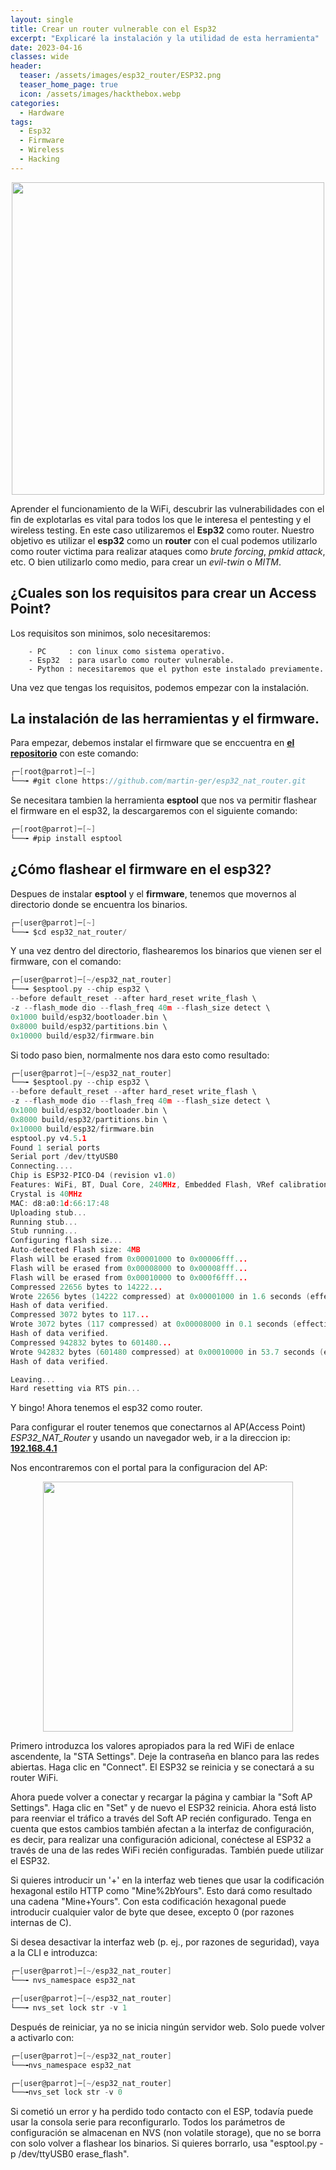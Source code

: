 ```yaml
---
layout: single
title: Crear un router vulnerable con el Esp32
excerpt: "Explicaré la instalación y la utilidad de esta herramienta"
date: 2023-04-16
classes: wide
header:
  teaser: /assets/images/esp32_router/ESP32.png
  teaser_home_page: true
  icon: /assets/images/hackthebox.webp
categories:
  - Hardware
tags:
  - Esp32
  - Firmware
  - Wireless
  - Hacking
---
```


<p align="center">
<img src="/assets/images/esp32_router/esp32r.png" width="500">
</p>

Aprender el funcionamiento de la WiFi, descubrir las vulnerabilidades con el fin de explotarlas es vital para todos los que le interesa el pentesting y el wireless testing. En este caso utilizaremos el **Esp32** como router. Nuestro objetivo es utilizar el **esp32** como un **router** con el cual podemos utilizarlo como router victima para realizar ataques como *brute forcing*, *pmkid attack*, etc. O bien utilizarlo como medio, para crear un *evil-twin* o *MITM*.    



## ¿Cuales son los requisitos para crear un Access Point?

Los requisitos son minimos, solo necesitaremos:
     
        - PC     : con linux como sistema operativo.
        - Esp32  : para usarlo como router vulnerable. 
        - Python : necesitaremos que el python este instalado previamente.
        
Una vez que tengas los requisitos, podemos empezar con la instalación.


## La instalación de las herramientas y el firmware.
Para empezar, debemos instalar el firmware que se enccuentra en [**el repositorio**](https://github.com/martin-ger/esp32_nat_router) con este comando:

```go
┌─[root@parrot]─[~]
└──╼ #git clone https://github.com/martin-ger/esp32_nat_router.git 
```
Se necesitara tambien la herramienta **esptool** que nos va permitir flashear el firmware en el esp32, la descargaremos con el siguiente comando:

```go
┌─[root@parrot]─[~]
└──╼ #pip install esptool 
```
 

## ¿Cómo flashear el firmware en el esp32?

Despues de instalar **esptool** y el **firmware**, tenemos que movernos al directorio donde se encuentra los binarios.

```go
┌─[user@parrot]─[~]
└──╼ $cd esp32_nat_router/
```
Y una vez dentro del directorio, flashearemos los binarios que vienen ser el firmware, con el comando:

```go
┌─[user@parrot]─[~/esp32_nat_router]
└──╼ $esptool.py --chip esp32 \
--before default_reset --after hard_reset write_flash \
-z --flash_mode dio --flash_freq 40m --flash_size detect \
0x1000 build/esp32/bootloader.bin \
0x8000 build/esp32/partitions.bin \
0x10000 build/esp32/firmware.bin
```

Si todo paso bien, normalmente nos dara esto como resultado:

```go
┌─[user@parrot]─[~/esp32_nat_router]
└──╼ $esptool.py --chip esp32 \
--before default_reset --after hard_reset write_flash \
-z --flash_mode dio --flash_freq 40m --flash_size detect \
0x1000 build/esp32/bootloader.bin \
0x8000 build/esp32/partitions.bin \
0x10000 build/esp32/firmware.bin
esptool.py v4.5.1
Found 1 serial ports
Serial port /dev/ttyUSB0
Connecting....
Chip is ESP32-PICO-D4 (revision v1.0)
Features: WiFi, BT, Dual Core, 240MHz, Embedded Flash, VRef calibration in efuse, Coding Scheme None
Crystal is 40MHz
MAC: d8:a0:1d:66:17:48
Uploading stub...
Running stub...
Stub running...
Configuring flash size...
Auto-detected Flash size: 4MB
Flash will be erased from 0x00001000 to 0x00006fff...
Flash will be erased from 0x00008000 to 0x00008fff...
Flash will be erased from 0x00010000 to 0x000f6fff...
Compressed 22656 bytes to 14222...
Wrote 22656 bytes (14222 compressed) at 0x00001000 in 1.6 seconds (effective 113.6 kbit/s)...
Hash of data verified.
Compressed 3072 bytes to 117...
Wrote 3072 bytes (117 compressed) at 0x00008000 in 0.1 seconds (effective 407.6 kbit/s)...
Hash of data verified.
Compressed 942832 bytes to 601480...
Wrote 942832 bytes (601480 compressed) at 0x00010000 in 53.7 seconds (effective 140.3 kbit/s)...
Hash of data verified.

Leaving...
Hard resetting via RTS pin...
```

Y bingo!
Ahora tenemos el esp32 como router.

Para configurar el router tenemos que conectarnos al AP(Access Point) *ESP32_NAT_Router* y usando un navegador web, ir a la direccion ip: [**192.168.4.1**](http://192.168.4.1)

Nos encontraremos con el portal para la configuracion del AP:

<p align="center">
<img src="/assets/images/esp32_router/portal.png" width="400">
</p>

Primero introduzca los valores apropiados para la red WiFi de enlace ascendente, la "STA Settings". Deje la contraseña en blanco para las redes abiertas. Haga clic en "Connect". El ESP32 se reinicia y se conectará a su router WiFi.

Ahora puede volver a conectar y recargar la página y cambiar la "Soft AP Settings". Haga clic en "Set" y de nuevo el ESP32 reinicia. Ahora está listo para reenviar el tráfico a través del Soft AP recién configurado. Tenga en cuenta que estos cambios también afectan a la interfaz de configuración, es decir, para realizar una configuración adicional, conéctese al ESP32 a través de una de las redes WiFi recién configuradas. También puede utilizar el ESP32.

Si quieres introducir un '+' en la interfaz web tienes que usar la codificación hexagonal estilo HTTP como "Mine%2bYours". Esto dará como resultado una cadena "Mine+Yours". Con esta codificación hexagonal puede introducir cualquier valor de byte que desee, excepto 0 (por razones internas de C).
 
 Si desea desactivar la interfaz web (p. ej., por razones de seguridad), vaya a la CLI e introduzca:

```go
┌─[user@parrot]─[~/esp32_nat_router]
└──╼ nvs_namespace esp32_nat
```

```go
┌─[user@parrot]─[~/esp32_nat_router]
└──╼ nvs_set lock str -v 1
```
Después de reiniciar, ya no se inicia ningún servidor web. Solo puede volver a activarlo con:

```go
┌─[user@parrot]─[~/esp32_nat_router]
└──╼nvs_namespace esp32_nat
```

```go
┌─[user@parrot]─[~/esp32_nat_router]
└──╼nvs_set lock str -v 0
```

Si cometió un error y ha perdido todo contacto con el ESP, todavía puede usar la consola serie para reconfigurarlo. Todos los parámetros de configuración se almacenan en NVS (non volatile storage), que no se borra con solo volver a flashear los binarios. Si quieres borrarlo, usa "esptool.py -p /dev/ttyUSB0 erase_flash".







